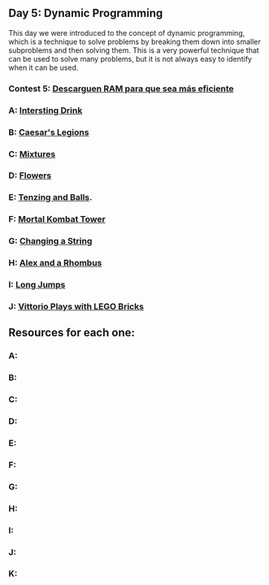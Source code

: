 ## Day 5: Dynamic Programming 
This day we were introduced to the concept of dynamic programming, which is a technique to solve problems by breaking them down into smaller subproblems and then solving them. This is a very powerful technique that can be used to solve many problems, but it is not always easy to identify when it can be used.

### Contest 5: [Descarguen RAM para que sea más eficiente](https://vjudge.net/contest/570546)

### **A:** [Intersting Drink](https://codeforces.com/problemset/problem/706/B/)

### **B:** [Caesar's Legions](https://codeforces.com/problemset/problem/118/D)

### **C:** [Mixtures](https://www.spoj.com/problems/MIXTURES/)

### **D:** [Flowers](https://codeforces.com/problemset/problem/474/D)

### **E:** [Tenzing and Balls](https://codeforces.com/problemset/problem/1842/C).

### **F:** [Mortal Kombat Tower](https://codeforces.com/problemset/problem/1418/C)

### **G:** [Changing a String](https://codeforces.com/problemset/problem/56/D)

### **H:** [Alex and a Rhombus](https://codeforces.com/problemset/problem/1180/A)

### **I:** [Long Jumps](https://codeforces.com/problemset/problem/479/D)

### **J:** [Vittorio Plays with LEGO Bricks](https://codeforces.com/problemset/problem/1776/B)


## Resources for each one:

### A:

### B:

### C:

### D:

### E:

### F:

### G:

### H:

### I:

### J:

### K:
